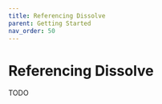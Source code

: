 ```yaml
---
title: Referencing Dissolve
parent: Getting Started
nav_order: 50
---
```

# Referencing Dissolve

TODO
